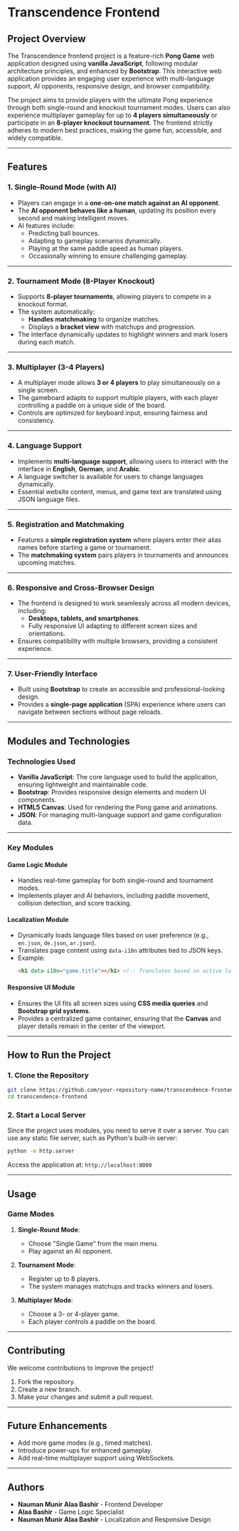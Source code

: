 # **Transcendence Frontend**  

## **Project Overview**  
The Transcendence frontend project is a feature-rich **Pong Game** web application designed using **vanilla JavaScript**, following modular architecture principles, and enhanced by **Bootstrap**. This interactive web application provides an engaging user experience with multi-language support, AI opponents, responsive design, and browser compatibility.  

The project aims to provide players with the ultimate Pong experience through both single-round and knockout tournament modes. Users can also experience multiplayer gameplay for up to **4 players simultaneously** or participate in an **8-player knockout tournament**. The frontend strictly adheres to modern best practices, making the game fun, accessible, and widely compatible.  

---

## **Features**  

### **1. Single-Round Mode (with AI)**  
- Players can engage in a **one-on-one match against an AI opponent**.  
- The **AI opponent behaves like a human**, updating its position every second and making intelligent moves.  
- AI features include:  
  - Predicting ball bounces.  
  - Adapting to gameplay scenarios dynamically.  
  - Playing at the same paddle speed as human players.  
  - Occasionally winning to ensure challenging gameplay.  

---

### **2. Tournament Mode (8-Player Knockout)**  
- Supports **8-player tournaments**, allowing players to compete in a knockout format.  
- The system automatically:  
  - **Handles matchmaking** to organize matches.  
  - Displays a **bracket view** with matchups and progression.  
- The interface dynamically updates to highlight winners and mark losers during each match.

---

### **3. Multiplayer (3-4 Players)**  
- A multiplayer mode allows **3 or 4 players** to play simultaneously on a single screen.  
- The gameboard adapts to support multiple players, with each player controlling a paddle on a unique side of the board.  
- Controls are optimized for keyboard input, ensuring fairness and consistency.  

---

### **4. Language Support**  
- Implements **multi-language support**, allowing users to interact with the interface in **English**, **German**, and **Arabic**.  
- A language switcher is available for users to change languages dynamically.  
- Essential website content, menus, and game text are translated using JSON language files.  

---

### **5. Registration and Matchmaking**  
- Features a **simple registration system** where players enter their alias names before starting a game or tournament.  
- The **matchmaking system** pairs players in tournaments and announces upcoming matches.

---

### **6. Responsive and Cross-Browser Design**  
- The frontend is designed to work seamlessly across all modern devices, including:  
  - **Desktops, tablets, and smartphones**.  
  - Fully responsive UI adapting to different screen sizes and orientations.  
- Ensures compatibility with multiple browsers, providing a consistent experience.  

---

### **7. User-Friendly Interface**  
- Built using **Bootstrap** to create an accessible and professional-looking design.  
- Provides a **single-page application** (SPA) experience where users can navigate between sections without page reloads.  

---

## **Modules and Technologies**  

### **Technologies Used**  
- **Vanilla JavaScript**: The core language used to build the application, ensuring lightweight and maintainable code.  
- **Bootstrap**: Provides responsive design elements and modern UI components.  
- **HTML5 Canvas**: Used for rendering the Pong game and animations.  
- **JSON**: For managing multi-language support and game configuration data.  

---

### **Key Modules**  

#### **Game Logic Module**  
- Handles real-time gameplay for both single-round and tournament modes.  
- Implements player and AI behaviors, including paddle movement, collision detection, and score tracking.  

#### **Localization Module**  
- Dynamically loads language files based on user preference (e.g., `en.json`, `de.json`, `ar.json`).  
- Translates page content using `data-i18n` attributes tied to JSON keys.  
- Example:  
  ```html
  <h1 data-i18n="game.title"></h1> <!-- Translates based on active language -->
  ```  

#### **Responsive UI Module**  
- Ensures the UI fits all screen sizes using **CSS media queries** and **Bootstrap grid systems**.  
- Provides a centralized game container, ensuring that the **Canvas** and player details remain in the center of the viewport.  

---

## **How to Run the Project**  

### **1. Clone the Repository**  
```bash
git clone https://github.com/your-repository-name/transcendence-frontend.git
cd transcendence-frontend
```

### **2. Start a Local Server**  
Since the project uses modules, you need to serve it over a server. You can use any static file server, such as Python's built-in server:  
```bash
python -m http.server
```
Access the application at: `http://localhost:8000`  

---

## **Usage**  

### **Game Modes**  
1. **Single-Round Mode**:  
   - Choose "Single Game" from the main menu.  
   - Play against an AI opponent.  

2. **Tournament Mode**:  
   - Register up to 8 players.  
   - The system manages matchups and tracks winners and losers.  

3. **Multiplayer Mode**:  
   - Choose a 3- or 4-player game.  
   - Each player controls a paddle on the board.  

---

## **Contributing**  
We welcome contributions to improve the project!  
1. Fork the repository.  
2. Create a new branch.  
3. Make your changes and submit a pull request.  

---

## **Future Enhancements**  
- Add more game modes (e.g., timed matches).  
- Introduce power-ups for enhanced gameplay.  
- Add real-time multiplayer support using WebSockets.  

---

## **Authors**  
- **Nauman Munir Alaa Bashir** - Frontend Developer  
- **Alaa Bashir** - Game Logic Specialist  
- **Nauman Munir Alaa Bashir** - Localization and Responsive Design  